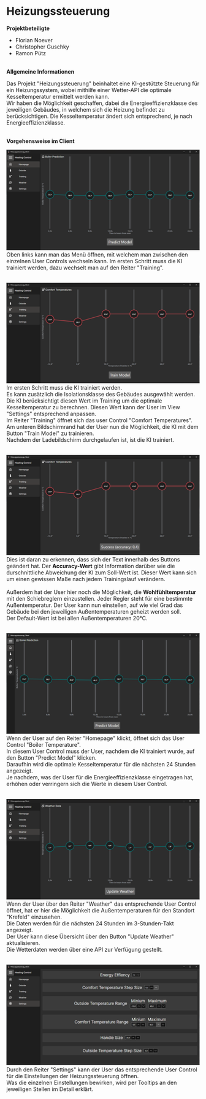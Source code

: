 # Heizungssteuerung

**Projektbeteiligte**
- Florian Noever
- Christopher Guschky
- Ramon Pütz
<br><br>


**Allgemeine Informationen**

Das Projekt "Heizungssteuerung" beinhaltet eine KI-gestützte Steuerung für ein Heizungssystem, wobei mithilfe einer Wetter-API die optimale Kesseltemperatur ermittelt werden kann.<br>
Wir haben die Möglichkeit geschaffen, dabei die Energieeffizienzklasse des jeweiligen Gebäudes, in welchem sich die Heizung befindet zu berücksichtigen. Die Kesseltemperatur ändert sich entsprechend, je nach Energieeffizienzklasse.
<br><br>

**Vorgehensweise im Client**

![Heizungssteuerung_Client_menu_suite.png](./resources/Heizungssteuerung_Client_menu_suite.png)
Oben links kann man das Menü öffnen, mit welchem man zwischen den einzelnen User Controls wechseln kann. Im ersten Schritt muss die KI trainiert werden, dazu wechselt man auf den Reiter "Training".
<br><br>

![Heizungssteuerung_Client_Comfort_Temperature_Train_Model.png](./resources/Heizungssteuerung_Client_Comfort_Temperature_Train_Model.png)
Im ersten Schritt muss die KI trainiert werden.<br>
Es kann zusätzlich die Isolationsklasse des Gebäudes ausgewählt werden. Die KI berücksichtigt diesen Wert im Training um die optimale Kesseltemperatur zu berechnen. Diesen Wert kann der User im View "Settings" entsprechend anpassen.<br>
Im Reiter "Training" öffnet sich das user Control "Comfort Temperatures". Am unteren Bildschirmrand hat der User nun die Möglichkeit, die KI mit dem Button "Train Model" zu trainieren.<br>
Nachdem der Ladebildschirm durchgelaufen ist, ist die KI trainiert.
<br><br>

![Heizungssteuerung_Client_Comfort_Temperature.png](./resources/Heizungssteuerung_Client_Comfort_Temperature.png)
Dies ist daran zu erkennen, dass sich der Text innerhalb des Buttons geändert hat. 
Der **Accuracy-Wert** gibt Information darüber wie die durschnittliche Abweichung der KI zum Soll-Wert ist. Dieser Wert kann sich um einen gewissen Maße nach jedem Trainingslauf verändern.<br><br>
Außerdem hat der User hier noch die Möglichkeit, die **Wohlfühltemperatur** mit den Schiebreglern einzustellen. Jeder Regler steht für eine bestimmte Außentemperatur. Der User kann nun einstellen, auf wie viel Grad das Gebäude bei den jeweiligen Außentemperaturen geheizt werden soll.<br> 
Der Default-Wert ist bei allen Außentemperaturen 20°C.
<br><br>

![Heizungssteuerung_Client_Boiler_Temperature.png](./resources/Heizungssteuerung_Client_Boiler_Temperature.png)
Wenn der User auf den Reiter "Homepage" klickt, öffnet sich das User Control "Boiler Temperature".<br>
In diesem User Control muss der User, nachdem die KI trainiert wurde, auf den Button "Predict Model" klicken.<br> 
Daraufhin wird die optimale Kesseltemperatur für die nächsten 24 Stunden angezeigt.<br>
Je nachdem, was der User für die Energieeffizienzklasse eingetragen hat, erhöhen oder verringern sich die Werte in diesem User Control.
<br><br>

![Heizungssteuerung_Client_Weather_Data.png](./resources/Heizungssteuerung_Client_Weather_Data.png)
Wenn der User über den Reiter "Weather" das entsprechende User Control öffnet, hat er hier die Möglichkeit die Außentemperaturen für den Standort "Krefeld" einzusehen.<br>
Die Daten werden für die nächsten 24 Stunden im 3-Stunden-Takt angezeigt.<br>
Der User kann diese Übersicht über den Button "Update Weather" aktualisieren.<br>
Die Wetterdaten werden über eine API zur Verfügung gestellt.
<br><br>

![Heizungssteuerung_Client_Settings.png](./resources/Heizungssteuerung_Client_Settings.png)
Durch den Reiter "Settings" kann der User das entsprechende User Control für die Einstellungen der Heizungssteuerung öffnen.<br>
Was die einzelnen Einstellungen bewirken, wird per Tooltips an den jeweiligen Stellen im Detail erklärt.
<br><br>
